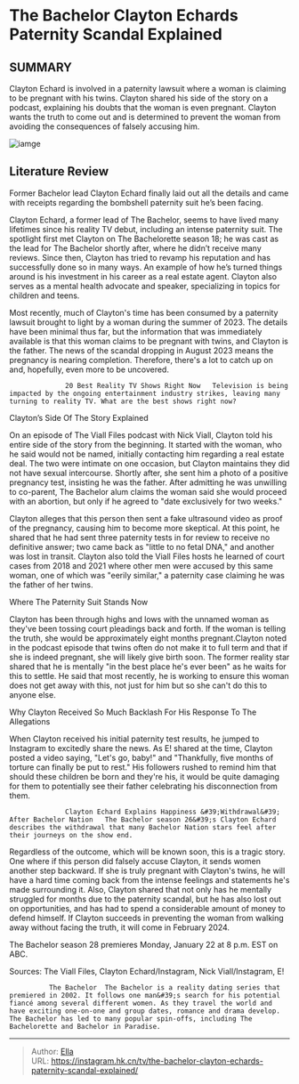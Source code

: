 # The Bachelor Clayton Echards Paternity Scandal Explained


## SUMMARY 



  Clayton Echard is involved in a paternity lawsuit where a woman is claiming to be pregnant with his twins.   Clayton shared his side of the story on a podcast, explaining his doubts that the woman is even pregnant.   Clayton wants the truth to come out and is determined to prevent the woman from avoiding the consequences of falsely accusing him.  

![iamge](https://static1.srcdn.com/wordpress/wp-content/uploads/2024/01/the-bachelor_-clayton-echard-s-paternity-scandal-explained.jpg)

## Literature Review

Former Bachelor lead Clayton Echard finally laid out all the details and came with receipts regarding the bombshell paternity suit he’s been facing.




Clayton Echard, a former lead of The Bachelor, seems to have lived many lifetimes since his reality TV debut, including an intense paternity suit. The spotlight first met Clayton on The Bachelorette season 18; he was cast as the lead for The Bachelor shortly after, where he didn’t receive many reviews. Since then, Clayton has tried to revamp his reputation and has successfully done so in many ways. An example of how he’s turned things around is his investment in his career as a real estate agent. Clayton also serves as a mental health advocate and speaker, specializing in topics for children and teens.




Most recently, much of Clayton&#39;s time has been consumed by a paternity lawsuit brought to light by a woman during the summer of 2023. The details have been minimal thus far, but the information that was immediately available is that this woman claims to be pregnant with twins, and Clayton is the father. The news of the scandal dropping in August 2023 means the pregnancy is nearing completion. Therefore, there&#39;s a lot to catch up on and, hopefully, even more to be uncovered.

                  20 Best Reality TV Shows Right Now   Television is being impacted by the ongoing entertainment industry strikes, leaving many turning to reality TV. What are the best shows right now?   


 Clayton’s Side Of The Story Explained 
         

On an episode of The Viall Files podcast with Nick Viall, Clayton told his entire side of the story from the beginning. It started with the woman, who he said would not be named, initially contacting him regarding a real estate deal. The two were intimate on one occasion, but Clayton maintains they did not have sexual intercourse. Shortly after, she sent him a photo of a positive pregnancy test, insisting he was the father. After admitting he was unwilling to co-parent, The Bachelor alum claims the woman said she would proceed with an abortion, but only if he agreed to &#34;date exclusively for two weeks.&#34; 




Clayton alleges that this person then sent a fake ultrasound video as proof of the pregnancy, causing him to become more skeptical. At this point, he shared that he had sent three paternity tests in for review to receive no definitive answer; two came back as &#34;little to no fetal DNA,&#34; and another was lost in transit. Clayton also told the Viall Files hosts he learned of court cases from 2018 and 2021 where other men were accused by this same woman, one of which was &#34;eerily similar,&#34; a paternity case claiming he was the father of her twins.



 Where The Paternity Suit Stands Now 

 

Clayton has been through highs and lows with the unnamed woman as they&#39;ve been tossing court pleadings back and forth. If the woman is telling the truth, she would be approximately eight months pregnant. ​​​Clayton noted in the podcast episode that twins often do not make it to full term and that if she is indeed pregnant, she will likely give birth soon. The former reality star shared that he is mentally &#34;in the best place he&#39;s ever been&#34; as he waits for this to settle. He said that most recently, he is working to ensure this woman does not get away with this, not just for him but so she can&#39;t do this to anyone else.






 Why Clayton Received So Much Backlash For His Response To The Allegations 
          

When Clayton received his initial paternity test results, he jumped to Instagram to excitedly share the news. As E! shared at the time, Clayton posted a video saying, &#34;Let&#39;s go, baby!&#34; and &#34;Thankfully, five months of torture can finally be put to rest.&#34; His followers rushed to remind him that should these children be born and they&#39;re his, it would be quite damaging for them to potentially see their father celebrating his disconnection from them.

                  Clayton Echard Explains Happiness &#39;Withdrawal&#39; After Bachelor Nation   The Bachelor season 26&#39;s Clayton Echard describes the withdrawal that many Bachelor Nation stars feel after their journeys on the show end.   

Regardless of the outcome, which will be known soon, this is a tragic story. One where if this person did falsely accuse Clayton, it sends women another step backward. If she is truly pregnant with Clayton&#39;s twins, he will have a hard time coming back from the intense feelings and statements he&#39;s made surrounding it. Also, Clayton shared that not only has he mentally struggled for months due to the paternity scandal, but he has also lost out on opportunities, and has had to spend a considerable amount of money to defend himself. If Clayton succeeds in preventing the woman from walking away without facing the truth, it will come in February 2024.






The Bachelor season 28 premieres Monday, January 22 at 8 p.m. EST on ABC.




Sources: The Viall Files, Clayton Echard/Instagram, Nick Viall/Instagram, E!

              The Bachelor  The Bachelor is a reality dating series that premiered in 2002. It follows one man&#39;s search for his potential fiancé among several different women. As they travel the world and have exciting one-on-one and group dates, romance and drama develop. The Bachelor has led to many popular spin-offs, including The Bachelorette and Bachelor in Paradise.    


---

> Author: [Ella](https://instagram.hk.cn/)  
> URL: https://instagram.hk.cn/tv/the-bachelor-clayton-echards-paternity-scandal-explained/  

